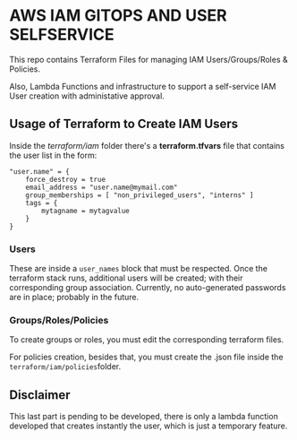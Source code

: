 # AWS IAM GITOPS AND USER SELFSERVICE

This repo contains Terraform Files for managing IAM Users/Groups/Roles & Policies.

Also, Lambda Functions and infrastructure to support a self-service IAM User creation with administative approval.  

## Usage of Terraform to Create IAM Users

Inside the *terraform/iam* folder there's a **terraform.tfvars** file that contains the user list in the form:

    "user.name" = {
        force_destroy = true
        email_address = "user.name@mymail.com"
        group_memberships = [ "non_privileged_users", "interns" ]
        tags = {
            mytagname = mytagvalue
        }
    }

### Users

These are inside a `user_names` block that must be respected. Once the terraform stack runs, additional users will be created; with their corresponding group association. Currently, no auto-generated passwords are in place; probably in the future.

### Groups/Roles/Policies

To create groups or roles, you must edit the corresponding terraform files.

For policies creation, besides that, you must create the .json file inside the `terraform/iam/policies`folder.

## Disclaimer

This last part is pending to be developed, there is only a lambda function developed that creates instantly the user, which is just a temporary feature.
